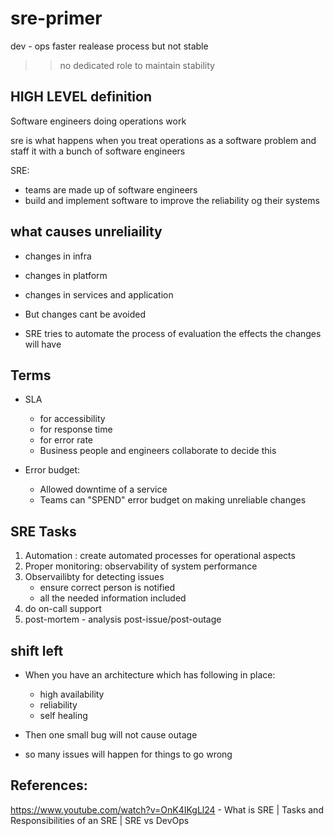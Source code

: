 # sre-primer
dev - ops 
faster realease process
but not stable
>> no dedicated role to maintain stability

## HIGH LEVEL definition

Software engineers doing operations work

sre is what happens when you treat operations as a software problem and staff
it with a bunch of software engineers

SRE:
- teams are made up of software engineers
- build and implement software to improve the reliability og their systems


## what causes unreliaility
- changes in infra
- changes in platform
- changes in services and application

- But changes cant be avoided

- SRE tries to automate the process of evaluation the effects the changes will have

## Terms

- SLA 
	- for accessibility
	- for response time
	- for error rate
	- Business people and engineers collaborate to decide this

- Error budget: 
	- Allowed downtime of a service
	- Teams can "SPEND" error budget on making unreliable changes


## SRE Tasks

1. Automation : create automated processes for operational aspects
2. Proper monitoring: observability of system performance
3. Observailibty for detecting issues
	- ensure correct person is notified
	- all the needed information included
4. do on-call support
5. post-mortem - analysis post-issue/post-outage


## shift left

- When you have an architecture which has following in place:
	- high availability
	- reliability
	- self healing

- Then one small bug will not cause outage
- so many issues will happen for things to go wrong

## References:

https://www.youtube.com/watch?v=OnK4IKgLl24 - What is SRE | Tasks and Responsibilities of an SRE | SRE vs DevOps

